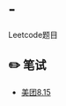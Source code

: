 # -
Leetcode题目

## :pencil2: 笔试

- [美团8.15](https://github.com/Pudding2020/-/blob/master/notes/笔试/美团8.15.md)
